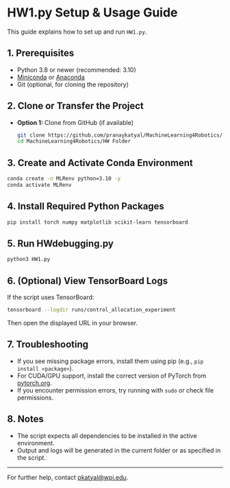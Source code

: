 # HW1.py Setup & Usage Guide

This guide explains how to set up and run `HW1.py`.

## 1. Prerequisites
- Python 3.8 or newer (recommended: 3.10)
- [Miniconda](https://docs.conda.io/en/latest/miniconda.html) or [Anaconda](https://www.anaconda.com/products/distribution)
- Git (optional, for cloning the repository)

## 2. Clone or Transfer the Project
- **Option 1:** Clone from GitHub (if available)
  ```bash
  git clone https://github.com/pranaykatyal/MachineLearning4Robotics/tree/main/HW%20Folder
  cd MachineLearning4Robotics/HW Folder
  ```

## 3. Create and Activate Conda Environment
```bash
conda create -n MLRenv python=3.10 -y
conda activate MLRenv
```

## 4. Install Required Python Packages
```bash
pip install torch numpy matplotlib scikit-learn tensorboard
```

## 5. Run HWdebugging.py
```bash
python3 HW1.py
```

## 6. (Optional) View TensorBoard Logs
If the script uses TensorBoard:
```bash
tensorboard --logdir runs/control_allocation_experiment
```
Then open the displayed URL in your browser.

## 7. Troubleshooting
- If you see missing package errors, install them using pip (e.g., `pip install <package>`).
- For CUDA/GPU support, install the correct version of PyTorch from [pytorch.org](https://pytorch.org/get-started/locally/).
- If you encounter permission errors, try running with `sudo` or check file permissions.

## 8. Notes
- The script expects all dependencies to be installed in the active environment.
- Output and logs will be generated in the current folder or as specified in the script.

---
For further help, contact pkatyal@wpi.edu.
